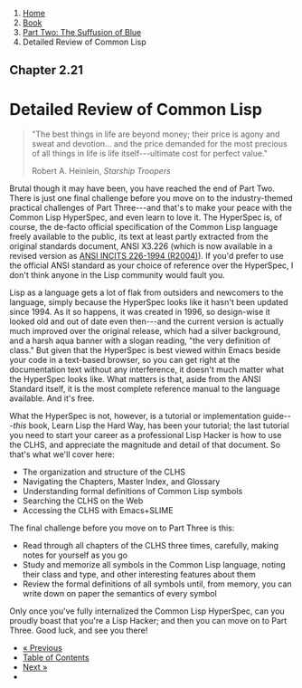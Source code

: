 <ol class="breadcrumb">
  <li><a href="/">Home</a></li>
  <li><a href="/book/">Book</a></li>
  <li><a href="/book/2-0-0-overview/">Part Two: The Suffusion of Blue</a></li>
  <li class="active">Detailed Review of Common Lisp</li>
</ol>

## Chapter 2.21

# Detailed Review of Common Lisp

> "The best things in life are beyond money; their price is agony and sweat and devotion... and the price demanded for the most precious of all things in life is life itself---ultimate cost for perfect value."
> <footer>Robert A. Heinlein, <em>Starship Troopers</em></footer>

Brutal though it may have been, you have reached the end of Part Two.  There is just one final challenge before you move on to the industry-themed practical challenges of Part Three---and that's to make your peace with the Common Lisp HyperSpec, and even learn to love it. The HyperSpec is, of course, the de-facto official specification of the Common Lisp language freely available to the public, its text at least partly extracted from the original standards document, ANSI X3.226 (which is now available in a revised version as <a href="http://webstore.ansi.org/RecordDetail.aspx?sku=ANSI%20INCITS%20226-1994%20(R2004)" target="_blank">ANSI INCITS 226-1994 (R2004)</a>). If you'd prefer to use the official ANSI standard as your choice of reference over the HyperSpec, I don't think anyone in the Lisp community would fault you.

Lisp as a language gets a lot of flak from outsiders and newcomers to the language, simply because the HyperSpec looks like it hasn't been updated since 1994.  As it so happens, it was created in 1996, so design-wise it looked old and out of date even then---and the current version is actually much improved over the original release, which had a silver background, and a harsh aqua banner with a slogan reading, "the very definition of class."  But given that the HyperSpec is best viewed within Emacs beside your code in a text-based browser, so you can get right at the documentation text without any interference, it doesn't much matter what the HyperSpec looks like.  What matters is that, aside from the ANSI Standard itself, it is the most complete reference manual to the language available.  And it's free.

What the HyperSpec is not, however, is a tutorial or implementation guide---*this* book, Learn Lisp the Hard Way, has been your tutorial; the last tutorial you need to start your career as a professional Lisp Hacker is how to use the CLHS, and appreciate the magnitude and detail of that document.  So that's what we'll cover here:

* The organization and structure of the CLHS
* Navigating the Chapters, Master Index, and Glossary
* Understanding formal definitions of Common Lisp symbols
* Searching the CLHS on the Web
* Accessing the CLHS with Emacs+SLIME

The final challenge before you move on to Part Three is this:

* Read through all chapters of the CLHS three times, carefully, making notes for yourself as you go
* Study and memorize all symbols in the Common Lisp language, noting their class and type, and other interesting features about them
* Review the formal definitions of all symbols until, from memory, you can write down on paper the semantics of every symbol

Only once you've fully internalized the Common Lisp HyperSpec, can you proudly boast that you're a Lisp Hacker; and then you can move on to Part Three.  Good luck, and see you there!

<ul class="pager">
  <li class="previous"><a href="/book/2-20-0-packaging-libs/">&laquo; Previous</a></li>
  <li><a href="/book/">Table of Contents</a></li>
  <li class="next"><a href="/book/3-0-0-overview/">Next &raquo;</a><li>
</ul>
